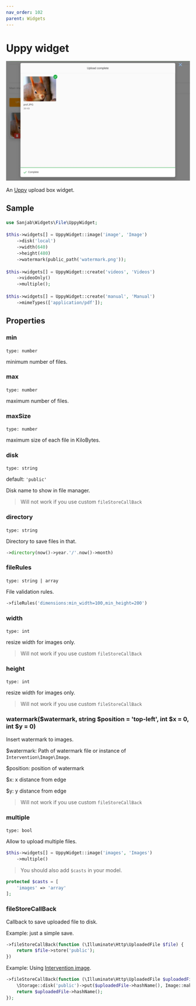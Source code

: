 ```yaml
---
nav_order: 102
parent: Widgets
---
```

# Uppy widget
![Uppy widget](../images/screenshots/widgets/uppy.jpg)

An [Uppy](https://github.com/transloadit/uppy) upload box widget.

## Sample
```php
use Sanjab\Widgets\File\UppyWidget;

$this->widgets[] = UppyWidget::image('image', 'Image')
    ->disk('local')
    ->width(640)
    ->height(480)
    ->watermark(public_path('watermark.png'));

$this->widgets[] = UppyWidget::create('videos', 'Videos')
    ->videoOnly()
    ->multiple();

$this->widgets[] = UppyWidget::create('manual', 'Manual')
    ->mimeTypes(['application/pdf']);
```

## Properties

### min
`type: number`

minimum number of files.

### max
`type: number`

maximum number of files.

### maxSize
`type: number`

maximum size of each file in KiloBytes.

### disk
`type: string`

default: `'public'`

Disk name to show in file manager.

> Will not work if you use custom `fileStoreCallBack`

### directory
`type: string`

Directory to save files in that.

```php
->directory(now()->year.'/'.now()->month)
```

### fileRules
`type: string | array`

File validation rules.

```php
->fileRules('dimensions:min_width=100,min_height=200')
```

### width
`type: int`

resize width for images only.

> Will not work if you use custom `fileStoreCallBack`

### height
`type: int`

resize width for images only.

> Will not work if you use custom `fileStoreCallBack`

### watermark($watermark, string $position = 'top-left', int $x = 0, int $y = 0)

Insert watermark to images.

$watermark: Path of watermark file or instance of `Intervention\Image\Image`.

$position: position of watermark

$x: x distance from edge

$y: y distance from edge

> Will not work if you use custom `fileStoreCallBack`

### multiple
`type: bool`

Allow to upload multiple files.
```php
$this->widgets[] = UppyWidget::image('images', 'Images')
    ->multiple()
```

> You should also add `$casts` in your model.
```php
protected $casts = [
    'images' => 'array'
];
```

### fileStoreCallBack

Callback to save uploaded file to disk.

Example: just a simple save.

```php
->fileStoreCallBack(function (\Illuminate\Http\UploadedFile $file) {
    return $file->store('public');
})
```

Example: Using [Intervention image](http://image.intervention.io).

```php
->fileStoreCallBack(function (\Illuminate\Http\UploadedFile $uploadedFile) {
    \Storage::disk('public')->put($uploadedFile->hashName(), Image::make($uploadedFile)->greyscale()->encode());
    return $uploadedFile->hashName();
});
```
